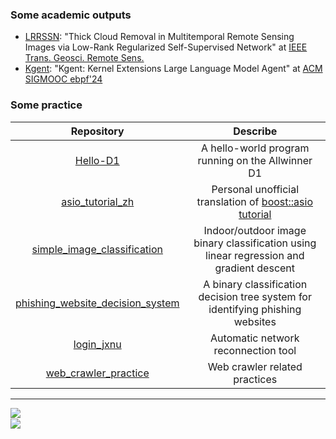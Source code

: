 
### Some academic outputs
+ [LRRSSN](https://github.com/try-agaaain/cloud-removal/tree/clean): "Thick Cloud Removal in Multitemporal Remote Sensing Images via Low-Rank Regularized Self-Supervised Network" at  [IEEE Trans. Geosci. Remote Sens.](https://ieeexplore.ieee.org/document/10414167)
+ [Kgent](https://github.com/eunomia-bpf/GPTtrace): "Kgent: Kernel Extensions Large Language Model Agent" at [ACM SIGMOOC ebpf'24](https://dl.acm.org/doi/10.1145/3672197.3673434)
### Some practice

|                          Repository                          |                      Describe                      |
| :----------------------------------------------------------: | :------------------------------------------------: |
|     [Hello-D1](https://github.com/try-agaaain/Hello-D1)      | A hello-world program running on the Allwinner D1  |
| [asio_tutorial_zh](https://try-agaaain.github.io/asio_tutorial_zh/) |          Personal unofficial translation of [boost::asio tutorial](https://www.boost.org/doc/libs/1_82_0/doc/html/boost_asio/tutorial.html)          |
| [simple_image_classification](https://github.com/try-agaaain/simple_image_classification/tree/main) |  Indoor/outdoor image binary classification using linear regression and gradient descent  |
| [phishing_website_decision_system](https://github.com/try-agaaain/phishing_website_decision_system) | A binary classification decision tree system for identifying phishing websites |
|   [login_jxnu](https://github.com/try-agaaain/login_jxnu)    |                  Automatic network reconnection tool                  |
| [web_crawler_practice](https://github.com/try-agaaain/web_crawler_practice) |                  Web crawler related practices                  |





------------------

<img align="left" src="https://github-readme-stats.vercel.app/api?username=try-agaaain&show_icons=true">
<div>
 <br>
 <img src="https://github-readme-stats.vercel.app/api/top-langs/?username=try-agaaain&layout=compact&hide=jupyter%20notebook,html,css,less,batchfile&langs_count=8&theme=tokyonight&hide_title=true">
</div>
